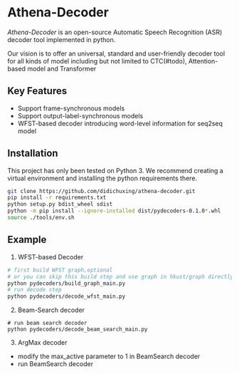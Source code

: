 
# Athena-Decoder

*Athena-Decoder* is an open-source Automatic Speech Recognition (ASR) decoder tool implemented in python. 

Our vision is to offer an universal, standard and user-friendly decoder tool for all kinds of model including but not limited to CTC(#todo), Attention-based model and Transformer

## Key Features

- Support frame-synchronous models
- Support output-label-synchronous models
- WFST-based decoder introducing word-level information for seq2seq model

## Installation

This project has only been tested on Python 3. We recommend creating a virtual environment and installing the python requirements there.

```bash
git clone https://github.com/didichuxing/athena-decoder.git
pip install -r requirements.txt
python setup.py bdist_wheel sdist
python -m pip install --ignore-installed dist/pydecoders-0.1.0*.whl
source ./tools/env.sh
```
## Example
1. WFST-based Decoder
```bash
# first build WFST graph,optional
# or you can skip this build step and use graph in hkust/graph directly 
python pydecoders/build_graph_main.py
# run decode step
python pydecoders/decode_wfst_main.py
```
2. Beam-Search decoder
```batch
# run beam search decoder 
python pydecoders/decode_beam_search_main.py
```
3. ArgMax decoder
+ modify the max_active parameter to 1 in BeamSearch decoder
+ run BeamSearch decoder




